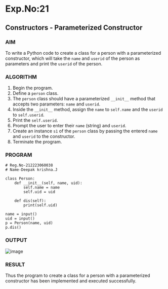 # Exp.No:21  
## Constructors - Parameterized Constructor

### AIM  
To write a Python code to create a class for a person with a parameterized constructor, which will take the `name` and `userid` of the person as parameters and print the `userid` of the person.


### ALGORITHM

1. Begin the program.  
2. Define a `person` class.  
3. The `person` class should have a parameterized `__init__` method that accepts two parameters: `name` and `userid`.  
4. Inside the `__init__` method, assign the `name` to `self.name` and the `userid` to `self.userid`.  
5. Print the `self.userid`.  
6. Prompt the user to enter their `name` (string) and `userid`.  
7. Create an instance `s1` of the `person` class by passing the entered `name` and `userid` to the constructor.  
8. Terminate the program.

### PROGRAM

```
# Reg.No-212223060038
# Name-Deepak krishna.J

class Person:
    def __init__(self, name, uid):
        self.name = name
        self.uid = uid

    def dis(self):
        print(self.uid)

name = input()
uid = input()
p = Person(name, uid)
p.dis()
```

### OUTPUT
![image](https://github.com/user-attachments/assets/de78e84a-0f9f-4f4e-9a97-b5d62b136760)

### RESULT
Thus the program to create a class for a person with a parameterized constructor has been implemented and executed successfully.
